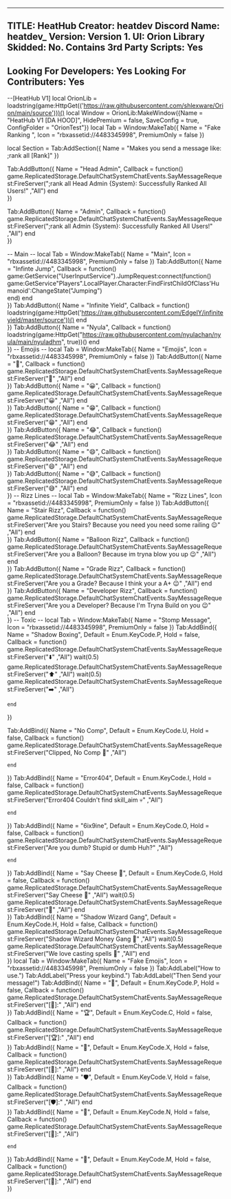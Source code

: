 --------------------------------------------
TITLE: HeatHub 
Creator: heatdev
Discord Name: heatdev_
Version: Version 1.
UI: Orion Library
Skidded: No.
Contains 3rd Party Scripts: Yes
--------------------------------------------
Looking For Developers: Yes
Looking For Contributers: Yes
--------------------------------------------
--[HeatHub V1]
local OrionLib = loadstring(game:HttpGet(('https://raw.githubusercontent.com/shlexware/Orion/main/source')))()
local Window = OrionLib:MakeWindow({Name = "HeatHub V1 [DA HOOD]", HidePremium = false, SaveConfig = true, ConfigFolder = "OrionTest"})
local Tab = Window:MakeTab({
	Name = "Fake Ranking ",
	Icon = "rbxassetid://4483345998",
	PremiumOnly = false
})

local Section = Tab:AddSection({
	Name = "Makes you send a message like: ;rank all [Rank]"
}) 

Tab:AddButton({
	Name = "Head Admin",
	Callback = function()
        game.ReplicatedStorage.DefaultChatSystemChatEvents.SayMessageRequest:FireServer(";rank all Head Admin                                                                                 {System}: Successfully Ranked All Users!" ,"All")
  	end    
})


Tab:AddButton({
	Name = "Admin",
	Callback = function()
        game.ReplicatedStorage.DefaultChatSystemChatEvents.SayMessageRequest:FireServer(";rank all Admin                                                                                 {System}: Successfully Ranked All Users!" ,"All")
  	end    
})

-- Main --
local Tab = Window:MakeTab({
	Name = "Main",
	Icon = "rbxassetid://4483345998",
	PremiumOnly = false
})
Tab:AddButton({
	Name = "Infinte Jump",
	Callback = function()
        game:GetService("UserInputService").JumpRequest:connect(function()
            game:GetService"Players".LocalPlayer.Character:FindFirstChildOfClass'Humanoid':ChangeState("Jumping")       
        end)
  	end    
})
Tab:AddButton({
	Name = "Infinite Yield",
	Callback = function()
        loadstring(game:HttpGet('https://raw.githubusercontent.com/EdgeIY/infiniteyield/master/source'))()
  	end    
})
Tab:AddButton({
	Name = "Nyula",
	Callback = function()
        loadstring(game:HttpGet("https://raw.githubusercontent.com/nyulachan/nyula/main/nyuladhm", true))()
  	end    
})
-- Emojis --
local Tab = Window:MakeTab({
	Name = "Emojis",
	Icon = "rbxassetid://4483345998",
	PremiumOnly = false
})
Tab:AddButton({
	Name = "🤣",
	Callback = function()
        game.ReplicatedStorage.DefaultChatSystemChatEvents.SayMessageRequest:FireServer("🤣" ,"All")
  	end    
})
Tab:AddButton({
	Name = "😀",
	Callback = function()
        game.ReplicatedStorage.DefaultChatSystemChatEvents.SayMessageRequest:FireServer("😀" ,"All")
  	end    
})
Tab:AddButton({
	Name = "😁",
	Callback = function()
        game.ReplicatedStorage.DefaultChatSystemChatEvents.SayMessageRequest:FireServer("😁" ,"All")
  	end    
})
Tab:AddButton({
	Name = "😂",
	Callback = function()
        game.ReplicatedStorage.DefaultChatSystemChatEvents.SayMessageRequest:FireServer("😂" ,"All")
  	end    
})
Tab:AddButton({
	Name = "😄",
	Callback = function()
        game.ReplicatedStorage.DefaultChatSystemChatEvents.SayMessageRequest:FireServer("😄" ,"All")
  	end    
})
Tab:AddButton({
	Name = "😅",
	Callback = function()
        game.ReplicatedStorage.DefaultChatSystemChatEvents.SayMessageRequest:FireServer("😅" ,"All")
  	end    
})
-- Rizz Lines --
local Tab = Window:MakeTab({
	Name = "Rizz Lines",
	Icon = "rbxassetid://4483345998",
	PremiumOnly = false
})
Tab:AddButton({
	Name = "Stair Rizz",
	Callback = function()
        game.ReplicatedStorage.DefaultChatSystemChatEvents.SayMessageRequest:FireServer("Are you Stairs? Because you need you need some railing 😉" ,"All")
  	end    
})
Tab:AddButton({
	Name = "Balloon Rizz",
	Callback = function()
        game.ReplicatedStorage.DefaultChatSystemChatEvents.SayMessageRequest:FireServer("Are you a Balloon? Because im tryna blow you up 😉" ,"All")
  	end    
})
Tab:AddButton({
	Name = "Grade Rizz",
	Callback = function()
        game.ReplicatedStorage.DefaultChatSystemChatEvents.SayMessageRequest:FireServer("Are you a Grade? Because I think your a A+ 😉" ,"All")
  	end    
})
Tab:AddButton({
	Name = "Developer Rizz",
	Callback = function()
        game.ReplicatedStorage.DefaultChatSystemChatEvents.SayMessageRequest:FireServer("Are you a Developer? Because I'm Tryna Build on you 😉" ,"All")
  	end    
})
-- Toxic --
local Tab = Window:MakeTab({
	Name = "Stomp Message",
	Icon = "rbxassetid://4483345998",
	PremiumOnly = false
})
Tab:AddBind({
	Name = "Shadow Boxing",
	Default = Enum.KeyCode.P,
	Hold = false,
	Callback = function()
        game.ReplicatedStorage.DefaultChatSystemChatEvents.SayMessageRequest:FireServer("⬇️" ,"All")
        wait(0.5)
        game.ReplicatedStorage.DefaultChatSystemChatEvents.SayMessageRequest:FireServer("⬆️" ,"All")
        wait(0.5)
        game.ReplicatedStorage.DefaultChatSystemChatEvents.SayMessageRequest:FireServer("➡️" ,"All")

	end    
})

Tab:AddBind({
	Name = "No Comp",
	Default = Enum.KeyCode.U,
	Hold = false,
	Callback = function()
        game.ReplicatedStorage.DefaultChatSystemChatEvents.SayMessageRequest:FireServer("Clipped, No Comp 🤣" ,"All")
        
	end    
})
Tab:AddBind({
	Name = "Error404",
	Default = Enum.KeyCode.I,
	Hold = false,
	Callback = function()
        game.ReplicatedStorage.DefaultChatSystemChatEvents.SayMessageRequest:FireServer("Error404 Couldn't find skill_aim 💀" ,"All")
        
	end    
})
Tab:AddBind({
	Name = "6ix9ine",
	Default = Enum.KeyCode.O,
	Hold = false,
	Callback = function()
        game.ReplicatedStorage.DefaultChatSystemChatEvents.SayMessageRequest:FireServer("Are you dumb? Stupid or dumb Huh?" ,"All")
        
	end    
})
Tab:AddBind({
	Name = "Say Cheese 📸",
	Default = Enum.KeyCode.G,
	Hold = false,
	Callback = function()
        game.ReplicatedStorage.DefaultChatSystemChatEvents.SayMessageRequest:FireServer("Say Cheese 🤡" ,"All")
		wait(0.5)
        game.ReplicatedStorage.DefaultChatSystemChatEvents.SayMessageRequest:FireServer("📸" ,"All")
	end    
})
Tab:AddBind({
	Name = "Shadow Wizard Gang",
	Default = Enum.KeyCode.H,
	Hold = false,
	Callback = function()
        game.ReplicatedStorage.DefaultChatSystemChatEvents.SayMessageRequest:FireServer("Shadow Wizard Money Gang 🧙" ,"All")
		wait(0.5)
        game.ReplicatedStorage.DefaultChatSystemChatEvents.SayMessageRequest:FireServer("We love casting spells 🧙" ,"All")
	end    
})
local Tab = Window:MakeTab({
	Name = "Fake Emojis",
	Icon = "rbxassetid://4483345998",
	PremiumOnly = false
})
Tab:AddLabel("How to use.")
Tab:AddLabel("Press your keybind.")
Tab:AddLabel("Then Send your message!")
Tab:AddBind({
	Name = "💎",
	Default = Enum.KeyCode.P,
	Hold = false,
	Callback = function()
		game.ReplicatedStorage.DefaultChatSystemChatEvents.SayMessageRequest:FireServer("[💎]:" ,"All")
	end    
})
Tab:AddBind({
	Name = "🏆",
	Default = Enum.KeyCode.C,
	Hold = false,
	Callback = function()
		game.ReplicatedStorage.DefaultChatSystemChatEvents.SayMessageRequest:FireServer("[🏆]:" ,"All")
	end    
})
Tab:AddBind({
	Name = "👑",
	Default = Enum.KeyCode.X,
	Hold = false,
	Callback = function()
		game.ReplicatedStorage.DefaultChatSystemChatEvents.SayMessageRequest:FireServer("[👑]:" ,"All")
	end    
})
Tab:AddBind({
	Name = "🛡️",
	Default = Enum.KeyCode.V,
	Hold = false,
	Callback = function()
		game.ReplicatedStorage.DefaultChatSystemChatEvents.SayMessageRequest:FireServer("[🛡️]:" ,"All")
	end    
})
Tab:AddBind({
	Name = "🔨",
	Default = Enum.KeyCode.N,
	Hold = false,
	Callback = function()
		game.ReplicatedStorage.DefaultChatSystemChatEvents.SayMessageRequest:FireServer("[🔨]:" ,"All")
	
	end    
})
Tab:AddBind({
	Name = "📸",
	Default = Enum.KeyCode.M,
	Hold = false,
	Callback = function()
		game.ReplicatedStorage.DefaultChatSystemChatEvents.SayMessageRequest:FireServer("[📸]:" ,"All")
	end    
})
